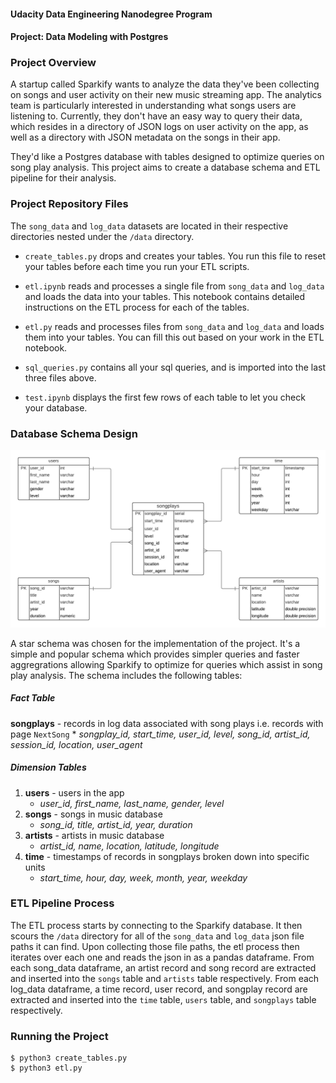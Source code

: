 #### Udacity Data Engineering Nanodegree Program
#### Project: Data Modeling with Postgres


### Project Overview

A startup called Sparkify wants to analyze the data they've been collecting on songs and user activity on their new music streaming app. The analytics team is particularly interested in understanding what songs users are listening to. Currently, they don't have an easy way to query their data, which resides in a directory of JSON logs on user activity on the app, as well as a directory with JSON metadata on the songs in their app.

They'd like a Postgres database with tables designed to optimize queries on song play analysis. This project aims to create a database schema and ETL pipeline for their analysis.


### Project Repository Files

The `song_data` and `log_data` datasets are located in their respective directories nested under the `/data` directory.

* `create_tables.py` drops and creates your tables. You run this file to reset your tables before each time you run your ETL scripts.

* `etl.ipynb` reads and processes a single file from `song_data` and `log_data` and loads the data into your tables. This notebook contains detailed instructions on the ETL process for each of the tables.

* `etl.py` reads and processes files from `song_data` and `log_data` and loads them into your tables. You can fill this out based on your work in the ETL notebook.

* `sql_queries.py` contains all your sql queries, and is imported into the last three files above.

* `test.ipynb` displays the first few rows of each table to let you check your database.


### Database Schema Design

![Sparkify database star schema](https://github.com/CoitThomas/udacity/blob/master/data_engineering_nanodegree/data_modeling_with_postgres/images/db_star_schema.png)

A star schema was chosen for the implementation of the project. It's a simple and popular schema which provides simpler queries and faster aggregrations allowing Sparkify to optimize for queries which assist in song play analysis. The schema includes the following tables:

##### Fact Table
**songplays** - records in log data associated with song plays i.e. records with page `NextSong`
    * *songplay_id, start_time, user_id, level, song_id, artist_id, session_id, location, user_agent*

##### Dimension Tables
1. **users** - users in the app
    * *user_id, first_name, last_name, gender, level*
2. **songs** - songs in music database
    * *song_id, title, artist_id, year, duration*
3. **artists** - artists in music database
    * *artist_id, name, location, latitude, longitude*
4. **time** - timestamps of records in songplays broken down into specific units
    * *start_time, hour, day, week, month, year, weekday*


### ETL Pipeline Process

The ETL process starts by connecting to the Sparkify database. It then scours the `/data` directory for all of the `song_data` and `log_data` json file paths it can find. Upon collecting those file paths, the etl process then iterates over each one and reads the json in as a pandas dataframe. From each song_data dataframe, an artist record and song record are extracted and inserted into the `songs` table and `artists` table respectively. From each log_data dataframe, a time record, user record, and songplay record are extracted and inserted into the `time` table, `users` table, and `songplays` table respectively.


### Running the Project

    $ python3 create_tables.py
    $ python3 etl.py
